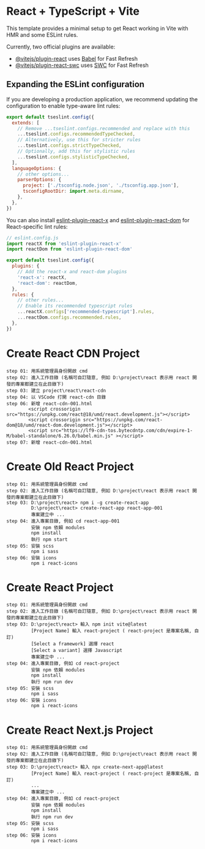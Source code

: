# React + TypeScript + Vite

This template provides a minimal setup to get React working in Vite with HMR and some ESLint rules.

Currently, two official plugins are available:

- [@vitejs/plugin-react](https://github.com/vitejs/vite-plugin-react/blob/main/packages/plugin-react/README.md) uses [Babel](https://babeljs.io/) for Fast Refresh
- [@vitejs/plugin-react-swc](https://github.com/vitejs/vite-plugin-react-swc) uses [SWC](https://swc.rs/) for Fast Refresh

## Expanding the ESLint configuration

If you are developing a production application, we recommend updating the configuration to enable type-aware lint rules:

```js
export default tseslint.config({
  extends: [
    // Remove ...tseslint.configs.recommended and replace with this
    ...tseslint.configs.recommendedTypeChecked,
    // Alternatively, use this for stricter rules
    ...tseslint.configs.strictTypeChecked,
    // Optionally, add this for stylistic rules
    ...tseslint.configs.stylisticTypeChecked,
  ],
  languageOptions: {
    // other options...
    parserOptions: {
      project: ['./tsconfig.node.json', './tsconfig.app.json'],
      tsconfigRootDir: import.meta.dirname,
    },
  },
})
```

You can also install [eslint-plugin-react-x](https://github.com/Rel1cx/eslint-react/tree/main/packages/plugins/eslint-plugin-react-x) and [eslint-plugin-react-dom](https://github.com/Rel1cx/eslint-react/tree/main/packages/plugins/eslint-plugin-react-dom) for React-specific lint rules:

```js
// eslint.config.js
import reactX from 'eslint-plugin-react-x'
import reactDom from 'eslint-plugin-react-dom'

export default tseslint.config({
  plugins: {
    // Add the react-x and react-dom plugins
    'react-x': reactX,
    'react-dom': reactDom,
  },
  rules: {
    // other rules...
    // Enable its recommended typescript rules
    ...reactX.configs['recommended-typescript'].rules,
    ...reactDom.configs.recommended.rules,
  },
})
```

# Create React CDN Project
    step 01: 用系統管理員身份開啟 cmd
    step 02: 進入工作目錄 (名稱可自訂隨意, 例如 D:\project\react 表示用 react 開發的專案都建立在此目錄下)
    step 03: 建立 project\react\react-cdn
    step 04: 以 VSCode 打開 react-cdn 目錄
    step 06: 新增 react-cdn-001.html
            <script crossorigin src="https://unpkg.com/react@18/umd/react.development.js"></script>
            <script crossorigin src="https://unpkg.com/react-dom@18/umd/react-dom.development.js"></script>
            <script src="https://lf9-cdn-tos.bytecdntp.com/cdn/expire-1-M/babel-standalone/6.26.0/babel.min.js" ></script>
    step 07: 新增 react-cdn-001.html

# Create Old React Project
    step 01: 用系統管理員身份開啟 cmd
    step 02: 進入工作目錄 (名稱可自訂隨意, 例如 D:\project\react 表示用 react 開發的專案都建立在此目錄下)
    step 03: D:\project\react> npm i -g create-react-app 
             D:\project\react> create-react-app react-app-001
             專案建立中 ...
    step 04: 進入專案目錄, 例如 cd react-app-001
             安裝 npm 依賴 modules
             npm install
             執行 npm start
    step 05: 安裝 scss
             npm i sass
    step 06: 安裝 icons
             npm i react-icons

# Create React Project
    step 01: 用系統管理員身份開啟 cmd
    step 02: 進入工作目錄 (名稱可自訂隨意, 例如 D:\project\react 表示用 react 開發的專案都建立在此目錄下)
    step 03: D:\project\react> 輸入 npm init vite@latest
             [Project Name] 輸入 react-project ( react-project 是專案名稱, 自訂)
             [Select a framework] 選擇 react
             [Select a variant] 選擇 Javascript
             專案建立中 ...
    step 04: 進入專案目錄, 例如 cd react-project
             安裝 npm 依賴 modules
             npm install
             執行 npm run dev
    step 05: 安裝 scss
             npm i sass
    step 06: 安裝 icons
             npm i react-icons

# Create React Next.js Project
    step 01: 用系統管理員身份開啟 cmd
    step 02: 進入工作目錄 (名稱可自訂隨意, 例如 D:\project\react 表示用 react 開發的專案都建立在此目錄下)
    step 03: D:\project\react> 輸入 npx create-next-app@latest
             [Project Name] 輸入 react-project ( react-project 是專案名稱, 自訂)
             ...
             專案建立中 ...
    step 04: 進入專案目錄, 例如 cd react-project
             安裝 npm 依賴 modules
             npm install
             執行 npm run dev
    step 05: 安裝 scss
             npm i sass
    step 06: 安裝 icons
             npm i react-icons
